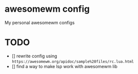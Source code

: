 # awesomewm config

My personal awesomewm configs

# TODO
- [] rewrite config using `https://awesomewm.org/apidoc/sample%20files/rc.lua.html`
- [] find a way to make lsp work with awesomewm lib

